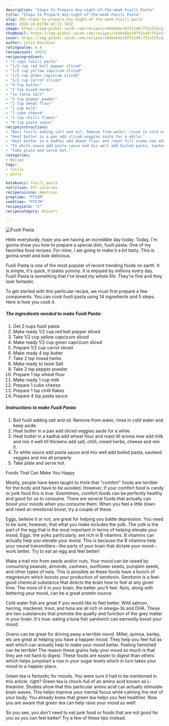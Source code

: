 ```yaml
---
description: "Steps to Prepare Any-night-of-the-week Fusili Pasta"
title: "Steps to Prepare Any-night-of-the-week Fusili Pasta"
slug: 983-steps-to-prepare-any-night-of-the-week-fusili-pasta
date: 2020-10-01T04:43:21.763Z
image: https://img-global.cpcdn.com/recipes/c646ebbe10751148/751x532cq70/fusili-pasta-recipe-main-photo.jpg
thumbnail: https://img-global.cpcdn.com/recipes/c646ebbe10751148/751x532cq70/fusili-pasta-recipe-main-photo.jpg
cover: https://img-global.cpcdn.com/recipes/c646ebbe10751148/751x532cq70/fusili-pasta-recipe-main-photo.jpg
author: Lelia Davidson
ratingvalue: 4.4
reviewcount: 39552
recipeingredient:
- "2 cups fusili pasta"
- "1/2 cup red bell pepper sliced"
- "1/2 cup yellow capcicum sliced"
- "1/2 cup green capcicum sliced"
- "1/2 cup carrot sliced"
- "4 tsp butter"
- "2 tsp mixed herbs"
- "to taste Salt"
- "2 tsp pepper powder"
- "1 tsp wheat flour"
- "1 cup milk"
- "1 cube cheese"
- "1 tsp chilli flakes"
- "4 tsp pasta sauce"
recipeinstructions:
- "Boil fusili adding salt and oil. Remove from water, rinse in cold water and keep aside."
- "Heat butter in a pan add sliced veggies saute for a while."
- "Heat butter in a kadhai add wheat flour and roast till aroma now add milk and mix it well till thickens add salt, chilli, mixed herbs, cheese and mix it."
- "To white sauce add pasta sauce and mix well add boiled pasta, sauteed veggies and mix all properly"
- "Take plate and serve hot."
categories:
- Recipe
tags:
- fusili
- pasta

katakunci: fusili pasta 
nutrition: 237 calories
recipecuisine: American
preptime: "PT23M"
cooktime: "PT57M"
recipeyield: "1"
recipecategory: Dessert

---
```



![Fusili Pasta](https://img-global.cpcdn.com/recipes/c646ebbe10751148/751x532cq70/fusili-pasta-recipe-main-photo.jpg)

Hello everybody, hope you are having an incredible day today. Today, I'm gonna show you how to prepare a special dish, fusili pasta. One of my favorites food recipes. For mine, I am going to make it a bit tasty. This is gonna smell and look delicious.



Fusili Pasta is one of the most popular of recent trending foods on earth. It is simple, it's quick, it tastes yummy. It is enjoyed by millions every day. Fusili Pasta is something that I've loved my whole life. They're fine and they look fantastic.


To get started with this particular recipe, we must first prepare a few components. You can cook fusili pasta using 14 ingredients and 5 steps. Here is how you cook it.

<!--inarticleads1-->

##### The ingredients needed to make Fusili Pasta:

1. Get 2 cups fusili pasta
1. Make ready 1/2 cup red bell pepper sliced
1. Take 1/2 cup yellow capcicum sliced
1. Make ready 1/2 cup green capcicum sliced
1. Prepare 1/2 cup carrot sliced
1. Make ready 4 tsp butter
1. Take 2 tsp mixed herbs
1. Make ready to taste Salt
1. Take 2 tsp pepper powder
1. Prepare 1 tsp wheat flour
1. Make ready 1 cup milk
1. Prepare 1 cube cheese
1. Prepare 1 tsp chilli flakes
1. Prepare 4 tsp pasta sauce




<!--inarticleads2-->

##### Instructions to make Fusili Pasta:

1. Boil fusili adding salt and oil. Remove from water, rinse in cold water and keep aside.
1. Heat butter in a pan add sliced veggies saute for a while.
1. Heat butter in a kadhai add wheat flour and roast till aroma now add milk and mix it well till thickens add salt, chilli, mixed herbs, cheese and mix it.
1. To white sauce add pasta sauce and mix well add boiled pasta, sauteed veggies and mix all properly
1. Take plate and serve hot.




Foods That Can Make You Happy


Mostly, people have been taught to think that "comfort" foods are terrible for the body and have to be avoided. However, if your comfort food is candy or junk food this is true. Soemtimes, comfort foods can be perfectly healthy and good for us to consume. There are several foods that actually can boost your moods when you consume them. When you feel a little down and need an emotional boost, try a couple of these.

Eggs, believe it or not, are great for helping you battle depression. You need to be sure, however, that what you make includes the yolk. The yolk is the part of the egg that is the most important in terms of helping elevate your mood. Eggs, the yolks particularly, are rich in B vitamins. B vitamins can actually help you elevate your mood. This is because the B vitamins help your neural transmitters--the parts of your brain that dictate your mood--work better. Try to eat an egg and feel better!

Make a trail mix from seeds and/or nuts. Your mood can be raised by consuming peanuts, almonds, cashews, sunflower seeds, pumpkin seeds, and other types of nuts. This is possible as these foods have a bunch of magnesium which boosts your production of serotonin. Serotonin is a feel-good chemical substance that directs the brain how to feel at any given time. The more of it in your brain, the better you'll feel. Nuts, along with bettering your mood, can be a great protein source.

Cold water fish are great if you would like to feel better. Wild salmon, herring, mackerel, trout, and tuna are all rich in omega-3s and DHA. These are two substances that promote the quality and function of the grey matter in your brain. It's true: eating a tuna fish sandwich can earnestly boost your mood. 

Grains can be great for driving away a terrible mood. Millet, quinoa, barley, etc are great at helping you have a happier mood. They help you feel full as well which can actually help to make your mood better. Feeling famished can be terrible! The reason these grains help your mood so much is that they are not hard to digest. These foods are easier to digest than others which helps jumpstart a rise in your sugar levels which in turn takes your mood to a happier place.

Green tea is fantastic for moods. You were sure it had to be mentioned in this article, right? Green tea is chock-full of an amino acid known as L-theanine. Studies show that this particular amino acid can actually stimulate brain waves. This helps improve your mental focus while calming the rest of your body. You already knew that green tea helps you feel healthier. Now you are aware that green tea can help raise your mood as well!

So you see, you don't need to eat junk food or foods that are not good for you so you can feel better! Try  a few  of  these  tips  instead.

